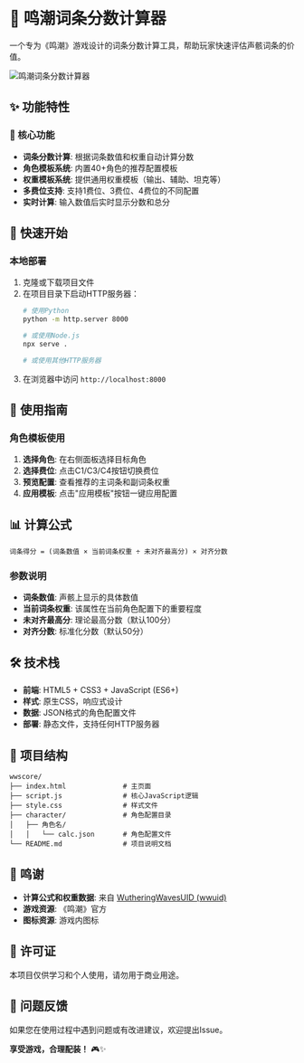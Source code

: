 # 🌊 鸣潮词条分数计算器

一个专为《鸣潮》游戏设计的词条分数计算工具，帮助玩家快速评估声骸词条的价值。

![鸣潮词条分数计算器](https://pic1.imgdb.cn/item/6885d68758cb8da5c8e446a6.png)

## ✨ 功能特性

### 🎯 核心功能
- **词条分数计算**: 根据词条数值和权重自动计算分数
- **角色模板系统**: 内置40+角色的推荐配置模板
- **权重模板系统**: 提供通用权重模板（输出、辅助、坦克等）
- **多费位支持**: 支持1费位、3费位、4费位的不同配置
- **实时计算**: 输入数值后实时显示分数和总分



## 🚀 快速开始


### 本地部署
1. 克隆或下载项目文件
2. 在项目目录下启动HTTP服务器：
   ```bash
   # 使用Python
   python -m http.server 8000
   
   # 或使用Node.js
   npx serve .
   
   # 或使用其他HTTP服务器
   ```
3. 在浏览器中访问 `http://localhost:8000`

## 📖 使用指南



### 角色模板使用
1. **选择角色**: 在右侧面板选择目标角色
2. **选择费位**: 点击C1/C3/C4按钮切换费位
3. **预览配置**: 查看推荐的主词条和副词条权重
4. **应用模板**: 点击"应用模板"按钮一键应用配置


## 📊 计算公式

```
词条得分 = (词条数值 × 当前词条权重 ÷ 未对齐最高分) × 对齐分数
```

### 参数说明
- **词条数值**: 声骸上显示的具体数值
- **当前词条权重**: 该属性在当前角色配置下的重要程度
- **未对齐最高分**: 理论最高分数（默认100分）
- **对齐分数**: 标准化分数（默认50分）



## 🛠️ 技术栈

- **前端**: HTML5 + CSS3 + JavaScript (ES6+)
- **样式**: 原生CSS，响应式设计
- **数据**: JSON格式的角色配置文件
- **部署**: 静态文件，支持任何HTTP服务器

## 📁 项目结构

```
wwscore/
├── index.html              # 主页面
├── script.js               # 核心JavaScript逻辑
├── style.css               # 样式文件
├── character/              # 角色配置目录
│   ├── 角色名/
│   │   └── calc.json       # 角色配置文件
└── README.md               # 项目说明文档
```



## 🙏 鸣谢

- **计算公式和权重数据**: 来自 [WutheringWavesUID (wwuid)](https://github.com/tyql688/WutheringWavesUID)
- **游戏资源**: 《鸣潮》官方
- **图标资源**: 游戏内图标

## 📄 许可证

本项目仅供学习和个人使用，请勿用于商业用途。

## 🐛 问题反馈

如果您在使用过程中遇到问题或有改进建议，欢迎提出Issue。



**享受游戏，合理配装！** 🎮✨
